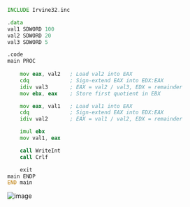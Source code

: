 ```asm
INCLUDE Irvine32.inc

.data
val1 SDWORD 100    
val2 SDWORD 20
val3 SDWORD 5

.code
main PROC
   
    mov eax, val2   ; Load val2 into EAX
    cdq             ; Sign-extend EAX into EDX:EAX
    idiv val3       ; EAX = val2 / val3, EDX = remainder
    mov ebx, eax    ; Store first quotient in EBX

    mov eax, val1   ; Load val1 into EAX
    cdq             ; Sign-extend EAX into EDX:EAX
    idiv val2       ; EAX = val1 / val2, EDX = remainder

    imul ebx    
    mov val1, eax

    call WriteInt   
    call Crlf

    exit
main ENDP
END main
```
![image](https://github.com/user-attachments/assets/ebc9560e-050e-4da5-9d1d-b9b85cbe9ed2)
